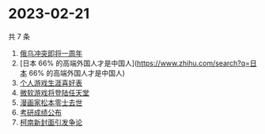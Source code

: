 # 2023-02-21

共 7 条

<!-- BEGIN -->
<!-- 最后更新时间 Tue Feb 21 2023 19:11:33 GMT+0800 (China Standard Time) -->

1. [俄乌冲突即将一周年](https://www.zhihu.com/search?q=俄乌冲突即将一周年)
1. [日本 66% 的高端外国人才是中国人](https://www.zhihu.com/search?q=日本 66%
   的高端外国人才是中国人)
1. [个人游戏生涯喜好表](https://www.zhihu.com/search?q=个人游戏生涯喜好表)
1. [微软游戏将登陆任天堂](https://www.zhihu.com/search?q=微软游戏将登陆任天堂)
1. [漫画家松本零士去世](https://www.zhihu.com/search?q=漫画家松本零士去世)
1. [考研成绩公布](https://www.zhihu.com/search?q=考研成绩公布)
1. [柯南新封面引发争论](https://www.zhihu.com/search?q=柯南新封面引发争论)

<!-- END -->

